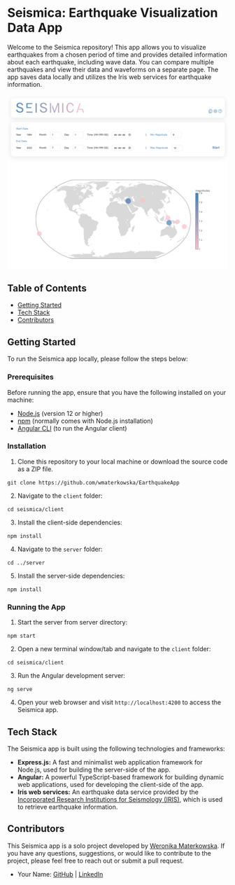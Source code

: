 # Seismica: Earthquake Visualization Data App

Welcome to the Seismica repository! This app allows you to visualize earthquakes from a chosen period of time and provides detailed information about each earthquake, including wave data. You can compare multiple earthquakes and view their data and waveforms on a separate page. The app saves data locally and utilizes the Iris web services for earthquake information.

![Seismica Screenshot](./seismica-screenshot.png)

## Table of Contents

- [Getting Started](#getting-started)
- [Tech Stack](#tech-stack)
- [Contributors](#contributors)

## Getting Started

To run the Seismica app locally, please follow the steps below:

### Prerequisites

Before running the app, ensure that you have the following installed on your machine:

- [Node.js](https://nodejs.org) (version 12 or higher)
- [npm](https://www.npmjs.com/get-npm) (normally comes with Node.js installation)
- [Angular CLI](https://angular.io/cli) (to run the Angular client)

### Installation

1. Clone this repository to your local machine or download the source code as a ZIP file.

```
git clone https://github.com/wmaterkowska/EarthquakeApp
```

2. Navigate to the `client` folder:

```
cd seismica/client
```

3. Install the client-side dependencies:

```
npm install
```

4. Navigate to the `server` folder:

```
cd ../server
```

5. Install the server-side dependencies:

```
npm install
```

### Running the App

1. Start the server from server directory:

```
npm start
```

2. Open a new terminal window/tab and navigate to the `client` folder:

```
cd seismica/client
```

3. Run the Angular development server:

```
ng serve
```

4. Open your web browser and visit `http://localhost:4200` to access the Seismica app.

## Tech Stack

The Seismica app is built using the following technologies and frameworks:

- **Express.js:** A fast and minimalist web application framework for Node.js, used for building the server-side of the app.
- **Angular:** A powerful TypeScript-based framework for building dynamic web applications, used for developing the client-side of the app.
- **Iris web services:** An earthquake data service provided by the [Incorporated Research Institutions for Seismology (IRIS)](http://service.iris.edu), which is used to retrieve earthquake information.

## Contributors

This Seismica app is a solo project developed by [Weronika Materkowska](https://github.com/wmaterkowska). If you have any questions, suggestions, or would like to contribute to the project, please feel free to reach out or submit a pull request.

- Your Name: [GitHub](https://github.com/wmaterkowska) | [LinkedIn](https://www.linkedin.com/in/weronika-materkowska-848142231/)
